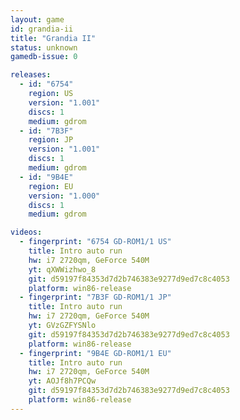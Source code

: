 ```yaml
---
layout: game
id: grandia-ii
title: "Grandia II"
status: unknown
gamedb-issue: 0

releases:
  - id: "6754"
    region: US
    version: "1.001"
    discs: 1
    medium: gdrom
  - id: "7B3F"
    region: JP
    version: "1.001"
    discs: 1
    medium: gdrom
  - id: "9B4E"
    region: EU
    version: "1.000"
    discs: 1
    medium: gdrom

videos:
  - fingerprint: "6754 GD-ROM1/1 US"
    title: Intro auto run
    hw: i7 2720qm, GeForce 540M
    yt: qXWWizhwo_8
    git: d59197f84353d7d2b746383e9277d9ed7c8c4053
    platform: win86-release
  - fingerprint: "7B3F GD-ROM1/1 JP"
    title: Intro auto run
    hw: i7 2720qm, GeForce 540M
    yt: GVzGZFYSNlo
    git: d59197f84353d7d2b746383e9277d9ed7c8c4053
    platform: win86-release
  - fingerprint: "9B4E GD-ROM1/1 EU"
    title: Intro auto run
    hw: i7 2720qm, GeForce 540M
    yt: AOJf8h7PCQw
    git: d59197f84353d7d2b746383e9277d9ed7c8c4053
    platform: win86-release
---
```

